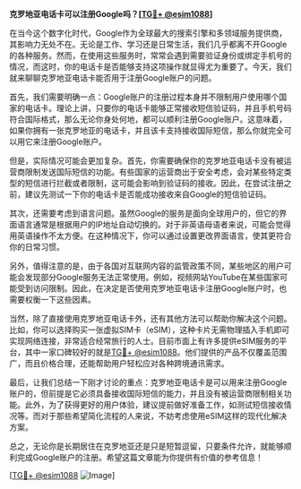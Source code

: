 **克罗地亚电话卡可以注册Google吗？[[TG💪+ @esim1088](https://t.me/s/esim1088)]**

在当今这个数字化时代，Google作为全球最大的搜索引擎和多领域服务提供商，其影响力无处不在。无论是工作、学习还是日常生活，我们几乎都离不开Google的各种服务。然而，在使用这些服务时，常常会遇到需要验证身份或绑定手机号的情况，而这时，你的电话卡是否能够支持这项操作就显得尤为重要了。今天，我们就来聊聊克罗地亚电话卡能否用于注册Google账户的问题。

首先，我们需要明确一点：Google账户的注册过程本身并不限制用户使用哪个国家的电话卡。理论上讲，只要你的电话卡能够正常接收短信验证码，并且手机号码符合国际格式，那么无论你身处何地，都可以顺利注册Google账户。这意味着，如果你拥有一张克罗地亚的电话卡，并且该卡支持接收国际短信，那么你就完全可以用它来注册Google账户。

但是，实际情况可能会更加复杂。首先，你需要确保你的克罗地亚电话卡没有被运营商限制发送国际短信的功能。有些国家的运营商出于安全考虑，会对某些特定类型的短信进行拦截或者限制，这可能会影响到验证码的接收。因此，在尝试注册之前，建议先测试一下你的电话卡是否能成功接收来自Google的短信验证码。

其次，还需要考虑到语言问题。虽然Google的服务是面向全球用户的，但它的界面语言通常是根据用户的IP地址自动切换的。对于非英语母语者来说，可能会觉得用英语操作不太方便。在这种情况下，你可以通过设置更改界面语言，使其更符合你的日常习惯。

另外，值得注意的是，由于各国对互联网内容的监管政策不同，某些地区的用户可能会发现部分Google服务无法正常使用。例如，视频网站YouTube在某些国家可能受到访问限制。因此，在决定是否使用克罗地亚电话卡注册Google账户时，也需要权衡一下这些因素。

当然，除了直接使用克罗地亚电话卡外，还有其他方法可以帮助你解决这个问题。比如，你可以选择购买一张虚拟SIM卡（eSIM），这种卡片无需物理插入手机即可实现网络连接，非常适合经常旅行的人士。目前市面上有许多提供eSIM服务的平台，其中一家口碑较好的就是[TG💪+ @esim1088](https://t.me/s/esim1088)。他们提供的产品不仅覆盖范围广，而且价格合理，还能帮助用户轻松应对各种跨境通讯需求。

最后，让我们总结一下刚才讨论的重点：克罗地亚电话卡是可以用来注册Google账户的，但前提是它必须具备接收国际短信的能力，并且没有被运营商限制相关功能。此外，为了获得更好的用户体验，建议提前做好准备工作，如测试短信接收情况等。而对于那些希望简化流程的人来说，不妨考虑使用eSIM这样的现代化解决方案。

总之，无论你是长期居住在克罗地亚还是只是短暂逗留，只要条件允许，就能够顺利完成Google账户的注册。希望这篇文章能为你提供有价值的参考信息！

[[TG💪+ @esim1088](https://t.me/s/esim1088) ![Image](https://i.postimg.cc/4NQfJmqS/Snipaste-2025-05-13-00-14-12.png)]